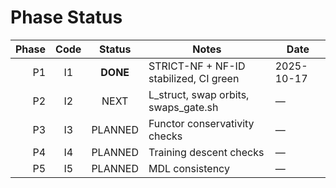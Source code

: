 # Phase Status

| Phase | Code | Status | Notes | Date |
|------:|:----:|:------:|-------|------|
|  P1   | I1   | **DONE** | STRICT-NF + NF-ID stabilized, CI green | 2025-10-17 |
|  P2   | I2   | NEXT    | L_struct, swap orbits, swaps_gate.sh | — |
|  P3   | I3   | PLANNED | Functor conservativity checks | — |
|  P4   | I4   | PLANNED | Training descent checks | — |
|  P5   | I5   | PLANNED | MDL consistency | — |
